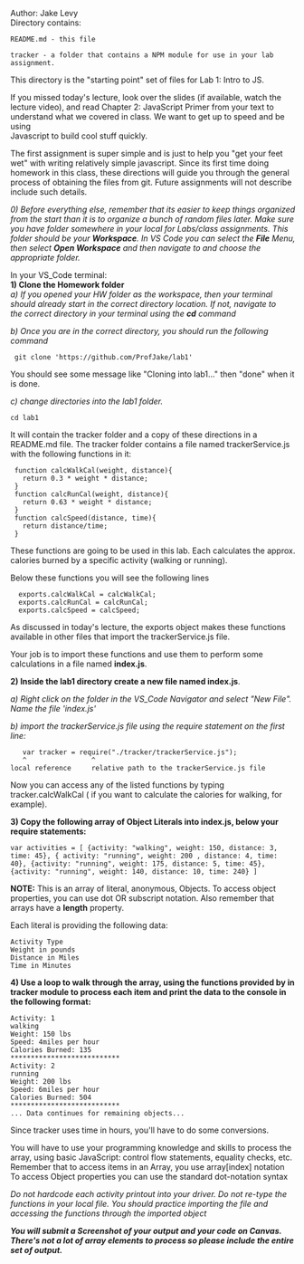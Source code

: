 Author: Jake Levy  
Directory contains:

    README.md - this file

    tracker - a folder that contains a NPM module for use in your lab
    assignment.

This directory is the "starting point" set of files for Lab 1: Intro to JS.  
  
If you missed today's lecture, look over the slides (if available, watch the  
lecture video), and  read Chapter 2: JavaScript Primer from your text to  
understand what we covered in class.  We want to get up to speed and be using  
Javascript to build cool stuff quickly.  
  
The first assignment is super simple and is just to help you "get your feet  
wet" with writing relatively simple javascript. Since its first time doing
homework in this class, these directions will guide you through the general
process of obtaining the files from git.  Future assignments will not describe
include such details.
  
*0) Before everything else, remember that its easier to keep things organized
from the start than it is to organize a bunch of random files later.  Make sure
you have folder somewhere in your local for Labs/class assignments.  This
folder should be your **Workspace**.  In VS Code you can select the **File**
Menu, then select **Open Workspace** and then navigate to and choose the
appropriate folder.*

In your VS_Code terminal:  
**1) Clone the Homework folder**  
*a) If you opened your HW folder as the workspace, then your terminal  
should already start in the correct directory location.  If not, navigate to  
the correct directory in your terminal using the **cd** command*
  
*b)  Once you are in the correct directory, you should run the following command*

     git clone 'https://github.com/ProfJake/lab1'

You should see some message like "Cloning into lab1..." then "done" when it is
done. 

*c) change directories into the lab1 folder.*  

    cd lab1
    
It will contain the tracker folder and a copy of these directions in a 
README.md file.  The tracker folder contains a file named trackerService.js
with the following functions in it:

     function calcWalkCal(weight, distance){  
       return 0.3 * weight * distance;  
     }  
     function calcRunCal(weight, distance){  
       return 0.63 * weight * distance;  
     }  
     function calcSpeed(distance, time){
       return distance/time;  
     }

These functions are going to be used in this lab.  Each calculates the approx.
calories burned by a specific activity (walking or running).  
  
Below these functions you will see the following lines

      exports.calcWalkCal = calcWalkCal;  
      exports.calcRunCal = calcRunCal;  
      exports.calcSpeed = calcSpeed;

As discussed in today's lecture, the exports object makes these functions
available in other files that import the trackerService.js file.

Your job is to import these functions and use them to perform some calculations
in a file named **index.js**.

**2) Inside the lab1 directory create a new file named index.js**.

*a) Right click on the folder in the VS_Code Navigator and select "New File". Name the file 'index.js'*

*b) import the trackerService.js file  using the require statement on the first line:*  

       var tracker = require("./tracker/trackerService.js");
	   ^				^   
    local reference    	relative path to the trackerService.js file
    
Now you can access any of the listed functions by typing tracker.calcWalkCal ( if you want to calculate the calories for walking, for example).

**3) Copy the following array of Object Literals into index.js, below
your require statements:**  

    var activities = [ {activity: "walking", weight: 150, distance: 3, time: 45}, { activity: "running", weight: 200 , distance: 4, time: 40}, {activity: "running", weight: 175, distance: 5, time: 45}, {activity: "running", weight: 140, distance: 10, time: 240} ]
    

**NOTE:**  This is an array of literal, anonymous, Objects. To access object
properties, you can use dot OR subscript notation.  Also remember that arrays
have a **length** property.  

Each literal is providing the following data:

    Activity Type
    Weight in pounds
    Distance in Miles
    Time in Minutes


**4) Use a loop  to walk through the array, using the functions provided by in
tracker module to process each item and print the data to the console in the following format:**  

    Activity: 1
    walking
    Weight: 150 lbs
    Speed: 4miles per hour
    Calories Burned: 135
    ***************************
    Activity: 2
    running
    Weight: 200 lbs
    Speed: 6miles per hour
    Calories Burned: 504
    ***************************
    ... Data continues for remaining objects...


Since tracker uses time in hours, you'll have to do some conversions.

 You will have to use your programming knowledge and skills to process the
 array, using basic JavaScript: control flow statements, equality checks, etc.
 Remember that to access items in an Array, you use array[index] notation
 To access Object properties you can use the standard dot-notation syntax


*Do not hardcode each activity printout into your driver. Do not re-type the functions in your local file. You should practice importing the file and accessing the functions through the imported object*

***You will submit a Screenshot of your output and your code on Canvas.
There's not a lot of array elements to process so please include the entire set of output.***